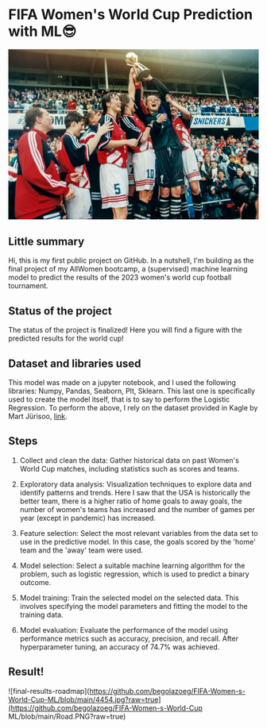 # FIFA Women's World Cup Prediction with ML😎
![alt text](https://github.com/begolazoeg/FIFA-Women-s-World-Cup-ML/blob/main/4454.jpg?raw=true)
 
## Little summary
Hi, this is my first public project on GitHub.  In a nutshell, I'm building as the final project of my AllWomen bootcamp, a (supervised) machine learning model to predict the results of the 2023 women's world cup football tournament. 

## Status of the project
The status of the project is finalized! Here you will find a figure with the predicted results for the world cup! 
 
## Dataset and libraries used
This model was made on a jupyter notebook, and I used the following libraries: Numpy, Pandas, Seaborn, Plt, Sklearn. This last one is specifically used to create the model itself, that is to say to perform the Logistic Regression. 
To perform the above, I rely on the dataset provided in Kagle by Mart Jürisoo, [link](https://www.kaggle.com/datasets/martj42/womens-international-football-results).

## Steps
1. Collect and clean the data: Gather historical data on past Women's World Cup matches, including statistics such as scores and teams.

2. Exploratory data analysis: Visualization techniques to explore data and identify patterns and trends. Here I saw that the USA is historically the better team, there is a higher ratio of home goals to away goals, the number of women's teams has increased and the number of games per year (except in pandemic) has increased.

3. Feature selection: Select the most relevant variables from the data set to use in the predictive model. In this case, the goals scored by the 'home' team and the 'away' team were used. 

4. Model selection: Select a suitable machine learning algorithm for the problem, such as logistic regression, which is used to predict a binary outcome.

5. Model training: Train the selected model on the selected data. This involves specifying the model parameters and fitting the model to the training data.

6. Model evaluation: Evaluate the performance of the model using performance metrics such as accuracy, precision, and recall. After hyperparameter tuning, an accuracy of 74.7% was achieved.

## Result!
![final-results-roadmap](https://github.com/begolazoeg/FIFA-Women-s-World-Cup-ML/blob/main/4454.jpg?raw=true](https://github.com/begolazoeg/FIFA-Women-s-World-Cup ML/blob/main/Road.PNG?raw=true)
